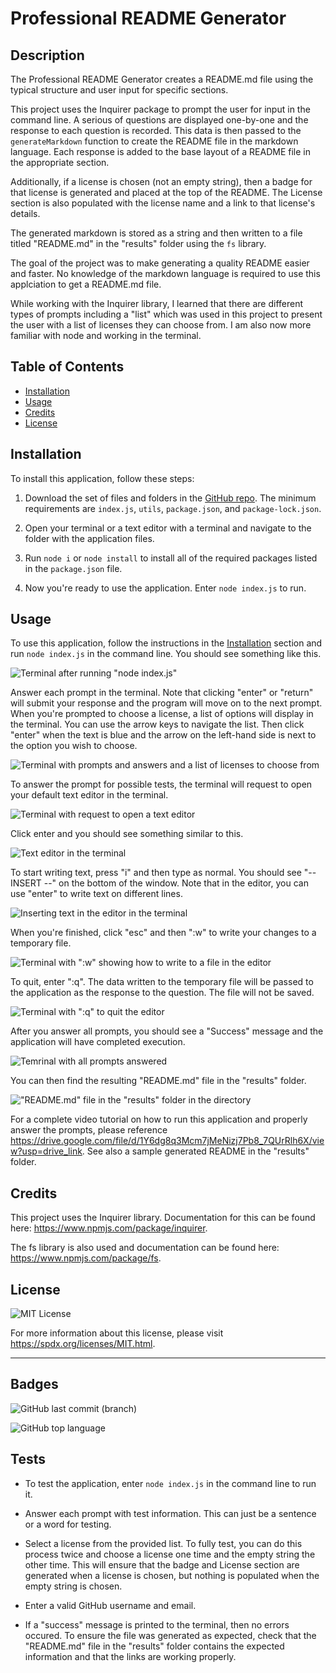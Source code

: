# Professional README Generator

## Description

The Professional README Generator creates a README.md file using the typical structure and user input for specific sections.

This project uses the Inquirer package to prompt the user for input in the command line. A serious of questions are displayed one-by-one and the response to each question is recorded. This data is then passed to the `generateMarkdown` function to create the README file in the markdown language. Each response is added to the base layout of a README file in the appropriate section.

Additionally, if a license is chosen (not an empty string), then a badge for that license is generated and placed at the top of the README. The License section is also populated with the license name and a link to that license's details.

The generated markdown is stored as a string and then written to a file titled "README.md" in the "results" folder using the `fs` library.

The goal of the project was to make generating a quality README easier and faster. No knowledge of the markdown language is required to use this applciation to get a README.md file.

While working with the Inquirer library, I learned that there are different types of prompts including a "list" which was used in this project to present the user with a list of licenses they can choose from. I am also now more familiar with node and working in the terminal.

## Table of Contents

- [Installation](#installation)
- [Usage](#usage)
- [Credits](#credits)
- [License](#license)

## Installation

To install this application, follow these steps:

1. Download the set of files and folders in the <a href="https://github.com/stms15/professional-readme-generator">GitHub repo</a>. The minimum requirements are `index.js`, `utils`, `package.json`, and `package-lock.json`.

2. Open your terminal or a text editor with a terminal and navigate to the folder with the application files.

3. Run `node i` or `node install` to install all of the required packages listed in the `package.json` file.

4. Now you're ready to use the application. Enter `node index.js` to run.

## Usage

To use this application, follow the instructions in the [Installation](#installation) section and run `node index.js` in the command line. You should see something like this.

![Terminal after running "node index.js"](./assets/imgs/ProfessionalReadmeGenerator-Initiate.png)

Answer each prompt in the terminal. Note that clicking "enter" or "return" will submit your response and the program will move on to the next prompt. When you're prompted to choose a license, a list of options will display in the terminal. You can use the arrow keys to navigate the list. Then click "enter" when the text is blue and the arrow on the left-hand side is next to the option you wish to choose.

![Terminal with prompts and answers and a list of licenses to choose from](./assets/imgs/ProfessionalReadmeGenerator-Licenses.png)

To answer the prompt for possible tests, the terminal will request to open your default text editor in the terminal.

![Terminal with request to open a text editor](./assets/imgs/ProfessionalReadmeGenerator-Tests.png)

Click enter and you should see something similar to this.

![Text editor in the terminal](./assets/imgs/ProfessionalReadmeGenerator-EditorOpen.png)

To start writing text, press "i" and then type as normal. You should see "-- INSERT --" on the bottom of the window. Note that in the editor, you can use "enter" to write text on different lines.

![Inserting text in the editor in the terminal](./assets/imgs/ProfessionalReadmeGenerator-EditorInput.png)

When you're finished, click "esc" and then ":w" to write your changes to a temporary file.

![Terminal with ":w" showing how to write to a file in the editor](./assets/imgs/ProfessionalReadmeGenerator-EditorWrite.png)

To quit, enter ":q". The data written to the temporary file will be passed to the application as the response to the question. The file will not be saved.

![Terminal with ":q" to quit the editor](./assets/imgs/ProfessionalReadmeGenerator-EditorQuit.png)

After you answer all prompts, you should see a "Success" message and the application will have completed execution.

![Temrinal with all prompts answered](./assets/imgs/ProfessionalReadmeGenerator-CompleteTerminal.png)

You can then find the resulting "README.md" file in the "results" folder.

!["README.md" file in the "results" folder in the directory](./assets/imgs/ProfessionalReadmeGenerator-ReadmeLocation.png)

For a complete video tutorial on how to run this application and properly answer the prompts, please reference https://drive.google.com/file/d/1Y6dg8q3Mcm7jMeNizj7Pb8_7QUrRlh6X/view?usp=drive_link. See also a sample generated README in the "results" folder.

## Credits

This project uses the Inquirer library. Documentation for this can be found here: https://www.npmjs.com/package/inquirer.

The fs library is also used and documentation can be found here: https://www.npmjs.com/package/fs.

## License

![MIT License](https://img.shields.io/badge/License-MIT-lightblue)

For more information about this license, please visit https://spdx.org/licenses/MIT.html.

---

## Badges

![GitHub last commit (branch)](https://img.shields.io/github/last-commit/stms15/professional-readme-generator/main)

![GitHub top language](https://img.shields.io/github/languages/top/stms15/professional-readme-generator)

## Tests

- To test the application, enter `node index.js` in the command line to run it.

- Answer each prompt with test information. This can just be a sentence or a word for testing.

- Select a license from the provided list. To fully test, you can do this process twice and choose a license one time and the empty string the other time. This will ensure that the badge and License section are generated when a license is chosen, but nothing is populated when the empty string is chosen.

- Enter a valid GitHub username and email.

- If a "success" message is printed to the terminal, then no errors occured. To ensure the file was generated as expected, check that the "README.md" file in the "results" folder contains the expected information and that the links are working properly.
